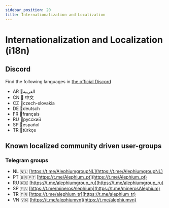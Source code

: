 ```yaml
---
sidebar_position: 20
title: Internationalization and Localization
---
```


# Internationalization and Localization (i18n)

## Discord

Find the following languages in [the official Discord](https://discord.gg/JErgRBfRSB)

- AR 🌙العربية
- CN 🐼 中文
- CZ 🏒czech-slovakia
- DE 🌭deutsch
- FR 🥖français
- RU 🐻русский
- SP 🌮español
- TR 🐺türkçe

## Known localized community driven user-groups

### Telegram groups

- NL 🇳🇱 [https://t.me/AlephiumgroupNL](https://t.me/AlephiumgroupNL)
- PT 🇧🇷🇵🇹 [https://t.me/Alephium_pt](https://t.me/Alephium_pt)
- RU 🇷🇺 [https://t.me/alephiumgroup_ru](https://t.me/alephiumgroup_ru)
- SP 🇪🇸 [https://t.me/minerosAlephium](https://t.me/minerosAlephium)
- TR 🇹🇷 [https://t.me/alephium_tr](https://t.me/alephium_tr)
- VN 🇻🇳 [https://t.me/alephiumvn](https://t.me/alephiumvn)
